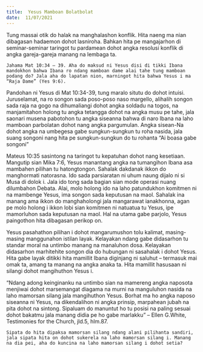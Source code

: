 ```yaml
---
title:  Yesus Mamboan Bolatbolat
date:  11/07/2021
---
```


Tung massai otik do halak na manghalashon konflik. Hita naeng ma nian dibagasan hadaemon dohot lasniroha. Bahkan hita pe mangajarhon di seminar-seminar taringot tu pardamean dohot angka resolusi konflik di angka gareja-gareja manang na lembaga ta.

`Jahama Mat 10:34 – 39. Aha do maksud ni Yesus disi di tikki Ibana mandokhon bahwa Ibana ro ndang mamboan dame alai tahe tung mamboan podang do? Jala aha do lapatan nion, marningot hita bahwa Yesus i ma “Raja Dame” (Yes 9:6).`

Pandohan ni Yesus di Mat 10:34-39, tung maralo situtu do dohot intuisi. Juruselamat, na ro songon sada poso-poso naso margello, alihalih songon sada raja na gogo na dihumaliangi dohot angka soldadu na togos, na manjamitahon holong tu angka tetangga dohot na angka musu pe tahe, jala saonari musena pabotohon tu angka siseanna bahwa di naro Ibana na laho mamboan parbolatan dohot nang angka pargumulan. Angka sisean-Na dohot angka na umbegesa gabe sungkun-sungkun tu roha nasida, jala suang songoni nang hita pe sungkun-sungkun do tu rohanta “Ai boasa gabe songoni”

Mateus 10:35 sasintong na taringot tu kepatuhan dohot nang kesetiaan. Mangutip sian Mika 7:6, Yesus manantang angka na tumangihon Ibana asa mambahen pilihan tu hatongtongon. Sahalak dakdanak ikkon do manghormati natorasna. Ido sada parsiaratan ni uhum naung dijalo ni si Musa di dolok i. Jala ido tong sada bagian sian mode operasi nuang dilumbahon Debata. Alai, molo holong ido na laho patundukhon komitmen ni na mambenge Yesus, ima songon sada keputusan na maol. Sahalak ina manang ama ikkon do manghaholongi jala mangarawat ianakhonna, agan pe molo holong i ikkon lobi sian komitmen ni natuatua tu Yesus, ipe mamorluhon sada keputusan na maol. Hal na utama gabe parjolo, Yesus paingothon hita dibagasan perikop on.

Yesus pasahathon pilihan i dohot mangarumushon tolu kalimat, masing-masing manggunahon istilan layak. Kelayakan ndang gabe didasarhon tu standar moral na untimbo manang na manaluhon dosa. Kelayakan didasarhon marhitehite songon dia do hubungan ni sasahalak i dohot Yesus. Hita gabe layak ditikki hita mamillit Ibana diginjang ni saluhut – termasuk mai omak ta, amang ta manang na angka anaka ta. Hita mamillit hasusaan ni silangi dohot mangihuthon Yesus i.

“Ndang adong keinginanku na untimbo sian na mamereng angka naposota menjiwai dohot marsemangat diagama na murni na manguluhon nasida na laho mamorsan silang jala mangihuthon Yesus. Borhat ma ho angka naposo siseanna ni Yesus, na dikendalihon ni angka prinsip, marpahean jubah na pita dohot na sintong. Sipaluam do manuntut ho tu posisi na paling sesuai dohot bakatmu jala manang didia pe ho gabe marlakku” – Ellen G.White, Testimonies for the Church, jld.5, hlm.87.

`Sipata do hita dipaksa mamorsan silang ndang alani pilihanta sandiri, jala sipata hita on dohot sukerela na laho mamorsan silang i. Manang na dia pei, aha do kuncina na laho mamorsan silang i dohot setia?`